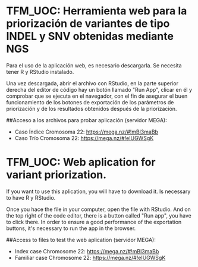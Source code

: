 # TFM_UOC: Herramienta web para la priorización de variantes de tipo INDEL y SNV obtenidas mediante NGS

Para el uso de la aplicación web, es necesario descargarla. 
Se necesita tener R y RStudio instalado.

Una vez descargada, abrir el archivo con RStudio, en la parte superior derecha del editor de código hay un botón llamado "Run App", clicar en él y comprobar que se ejecuta en el navegador, con el fin de asegurar el buen funcionamiento de los botones de exportación de los parámetros de priorización y de los resultados obtenidos después de la priorización.

##Acceso a los archivos para probar aplicación (servidor MEGA):
  - Caso Índice Cromosoma 22: https://mega.nz/#!mBl3maBb
  - Caso Trío Cromosoma 22: https://mega.nz/#!eIUGWSgK

# TFM_UOC: Web aplication for variant priorization.

If you want to use this aplication, you will have to download it.
Is necessary to have R y RStudio.

Once you hace the file in your computer, open the file with RStudio. And on the top right of the code editor, there is a button called "Run app", you have to click there. In order to ensure a good performance of the exportation buttons, it's necessary to run the app in the browser.

##Access to files to test the web aplication (servidor MEGA):
  - Index case Chromosome 22: https://mega.nz/#!mBl3maBb
  - Familiar case Chromosome 22: https://mega.nz/#!eIUGWSgK
